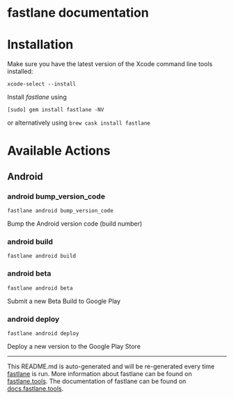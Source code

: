 fastlane documentation
================
# Installation

Make sure you have the latest version of the Xcode command line tools installed:

```
xcode-select --install
```

Install _fastlane_ using
```
[sudo] gem install fastlane -NV
```
or alternatively using `brew cask install fastlane`

# Available Actions
## Android
### android bump_version_code
```
fastlane android bump_version_code
```
Bump the Android version code (build number)
### android build
```
fastlane android build
```

### android beta
```
fastlane android beta
```
Submit a new Beta Build to Google Play
### android deploy
```
fastlane android deploy
```
Deploy a new version to the Google Play Store

----

This README.md is auto-generated and will be re-generated every time [fastlane](https://fastlane.tools) is run.
More information about fastlane can be found on [fastlane.tools](https://fastlane.tools).
The documentation of fastlane can be found on [docs.fastlane.tools](https://docs.fastlane.tools).
